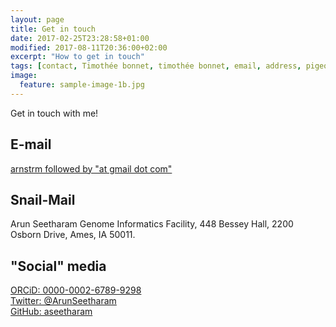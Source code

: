```yaml
---
layout: page
title: Get in touch
date: 2017-02-25T23:28:58+01:00
modified: 2017-08-11T20:36:00+02:00
excerpt: "How to get in touch"
tags: [contact, Timothée bonnet, timothée bonnet, email, address, pigeon, social media]
image:
  feature: sample-image-1b.jpg
---
```


Get in touch with me!

## E-mail
[arnstrm followed by "at gmail dot com" ](mailto:arnstrm@gmail.com)

## Snail-Mail ##

Arun Seetharam
Genome Informatics Facility,
448 Bessey Hall,
2200 Osborn Drive,
Ames, IA 50011.


## "Social" media ##

[ORCiD: 0000-0002-6789-9298](https://orcid.org/0000-0002-6789-9298)  
[Twitter: @ArunSeetharam](https://twitter.com/ArunSeetharam)  
[GitHub: aseetharam](https://github.com/aseetharam)
